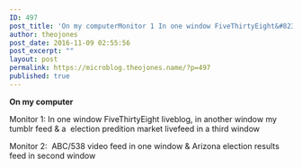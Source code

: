 ```yaml
---
ID: 497
post_title: 'On my computerMonitor 1 In one window FiveThirtyEight&#8230;'
author: theojones
post_date: 2016-11-09 02:55:56
post_excerpt: ""
layout: post
permalink: https://microblog.theojones.name/?p=497
published: true
---
```

<p><b>On my computer</b></p><p>Monitor 1: In one window FiveThirtyEight liveblog, in another window my tumblr feed &amp; a  election predition market livefeed in a third window</p><p>Monitor 2:  ABC/538 video feed in one window &amp; Arizona election results feed in second window</p>
